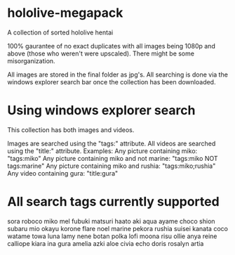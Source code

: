 # hololive-megapack
A collection of sorted hololive hentai

100% gaurantee of no exact duplicates with all images being 1080p and above (those who weren't were upscaled). There might be some misorganization.

All images are stored in the final folder as jpg's. All searching is done via the windows explorer search bar once the collection has been downloaded.

# Using windows explorer search
This collection has both images and videos.

Images are searched using the "tags:" attribute. All videos are searched using the "title:" attribute.
Examples:
Any picture containing miko: "tags:miko"
Any picture containing miko and not marine: "tags:miko NOT tags:marine"
Any picture containing miko and rushia: "tags:miko;rushia"
Any video containing gura: "title:gura"

# All search tags currently supported
sora
roboco
miko
mel
fubuki
matsuri
haato
aki
aqua
ayame
choco
shion
subaru
mio
okayu
korone
flare
noel
marine
pekora
rushia
suisei
kanata
coco
watame
towa
luna
lamy
nene
botan
polka
lofi
moona
risu
ollie
anya
reine
calliope
kiara
ina
gura
amelia
azki
aloe
civia
echo
doris
rosalyn
artia
